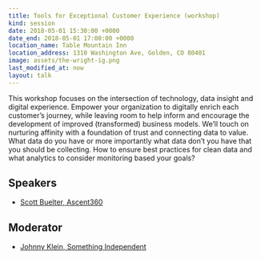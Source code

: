 ```yaml
---
title: Tools for Exceptional Customer Experience (workshop)
kind: session
date: 2018-05-01 15:30:00 +0000
date_end: 2018-05-01 17:00:00 +0000
location_name: Table Mountain Inn
location_address: 1310 Washington Ave, Golden, CO 80401
image: assets/the-wright-ig.png
last_modified_at: now
layout: talk
---
```

This workshop focuses on the intersection of technology, data insight and digital experience. Empower your organization to digitally enrich each customer’s journey, while leaving room to help inform and encourage the development of improved (transformed) business models. We’ll touch on nurturing affinity with a foundation of trust and connecting data to value. What data do you have or more importantly what data don’t you have that you should be collecting. How to ensure best practices for clean data and what analytics to consider monitoring based your goals?

## Speakers

* [Scott Buelter, Ascent360](http://www.ascent360.com/)

## Moderator

* [Johnny Klein, Something Independent](http://www.somethingindependent.com/)